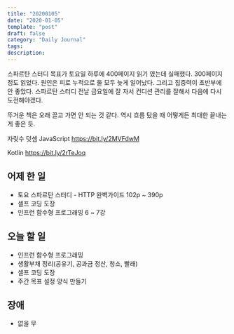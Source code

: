 ```yaml
---
title: "20200105"
date: "2020-01-05"
template: "post"
draft: false
category: "Daily Journal"
tags:
description:
---
```


스파르탄 스터디 목표가 토요일 하루에 400페이지 읽기 였는데 실패했다.
300페이지 정도 읽었다.
원인은 피로 누적으로 둘 모두 늦게 일어났다. 그리고 집중력이 초반부에 안 좋았다.
스파르탄 스터디 전날 금요일에 잘 자서 컨디션 관리를 잘해서 다음에 다시 도전해야겠다.

뚜거운 책은 오래 끌고 가면 안 되는 것 같다.
역시 흐름 탔을 때 어떻게든 최대한 끝내는 게 좋은 듯.

자릿수 덧셈
JavaScript
<https://bit.ly/2MVFdwM>

Kotlin
<https://bit.ly/2rTeJoq>

## 어제 한 일

* 토요 스파르탄 스터디 - HTTP 완벽가이드 102p ~ 390p
* 셀프 코딩 도장
* 인프런 함수형 프로그래밍 6 ~ 7강

## 오늘 할 일

* 인프런 함수형 프로그래밍
* 생활부채 정리(공유기, 공과금 정산, 청소, 빨래)
* 셀프 코딩 도장
* 주간 목표 설정 양식 만들기

## 장애

* 없을 무
